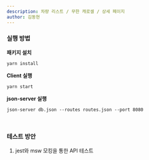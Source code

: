 ```yaml
---
description: 차량 리스트 / 무한 캐로셀 / 상세 페이지
author: 김동현
---
```


### 실행 방법

**패키지 설치**

```bash
yarn install
```

**Client 실행**

```bash
yarn start
```

**json-server 실행**

```
json-server db.json --routes routes.json --port 8080
```

<br>

### 테스트 방안

1. jest와 msw 모킹을 통한 API 테스트
